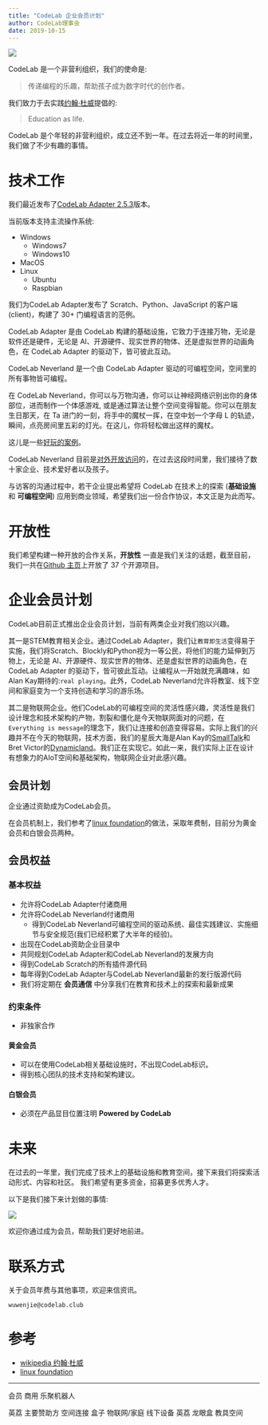 ```yaml
---
title: "CodeLab 企业会员计划"
author: CodeLab理事会
date: 2019-10-15
---
```


<img class="img-responsive" src="/img/open_neverland_9fa4.png" />

CodeLab 是一个非营利组织，我们的使命是:

> 传递编程的乐趣，帮助孩子成为数字时代的创作者。

<!--more-->

我们致力于去实践[约翰·杜威](https://zh.wikipedia.org/zh/%E7%BA%A6%E7%BF%B0%C2%B7%E6%9D%9C%E5%A8%81)提倡的:

> Education as life.

CodeLab 是个年轻的非营利组织，成立还不到一年。在过去将近一年的时间里，我们做了不少有趣的事情。

# 技术工作

我们最近发布了[CodeLab Adapter 2.5.3](https://adapter.codelab.club/user_guide/install/)版本。

当前版本支持主流操作系统:

- Windows
    - Windows7
    - Windows10
- MacOS
- Linux
    - Ubuntu
    - Raspbian

我们为CodeLab Adapter发布了 Scratch、Python、JavaScript 的客户端(client)，构建了 30+ 门编程语言的范例。

CodeLab Adapter 是由 CodeLab 构建的基础设施，它致力于连接万物，无论是软件还是硬件，无论是 AI、开源硬件、现实世界的物体、还是虚拟世界的动画角色，在 CodeLab Adapter 的驱动下，皆可彼此互动。

CodeLab Neverland 是一个由 CodeLab Adapter 驱动的可编程空间，空间里的所有事物皆可编程。

在 CodeLab Neverland，你可以与万物沟通，你可以让神经网络识别出你的身体部位，进而制作一个体感游戏, 或是通过算法让整个空间变得智能。你可以在朋友生日那天，在 Ta 进门的一刻，将手中的魔杖一挥，在空中划一个字母 L 的轨迹，瞬间，点亮房间里五彩的灯光。在这儿，你将轻松做出这样的魔杖。

这儿是一些[好玩的案例](https://adapter.codelab.club/user_guide/gallery/)。

CodeLab Neverland 目前是[对外开放访问](https://jinshuju.net/forms/YEJGfB)的，在过去这段时间里，我们接待了数十家企业、技术爱好者以及孩子。

与访客的沟通过程中，若干企业提出希望将 CodeLab 在技术上的探索 (**基础设施** 和 **可编程空间**) 应用到商业领域，希望我们出一份合作协议，本文正是为此而写。

# 开放性

我们希望构建一种开放的合作关系，**开放性**  一直是我们关注的话题，截至目前，我们一共在[Github 主页](https://github.com/scratch3lab)上开放了 37 个开源项目。


# 企业会员计划
CodeLab目前正式推出企业会员计划，当前有两类企业对我们抱以兴趣。

其一是STEM教育相关企业。通过CodeLab Adapter，我们让`教育即生活`变得易于实施，我们将Scratch、Blockly和Python视为一等公民，将他们的能力延伸到万物上，无论是 AI、开源硬件、现实世界的物体、还是虚拟世界的动画角色，在 CodeLab Adapter 的驱动下，皆可彼此互动。让编程从一开始就充满趣味，如Alan Kay期待的:`real playing`。此外，CodeLab Neverland允许将教室、线下空间和家庭变为一个支持创造和学习的游乐场。

其二是物联网企业。他们CodeLab的可编程空间的灵活性感兴趣，灵活性是我们设计理念和技术架构的产物，割裂和僵化是今天物联网面对的问题，在`Everything is message`的理念下，我们让连接和创造变得容易。实际上我们的兴趣并不在今天的物联网，技术方面，我们的星辰大海是Alan Kay的[SmallTalk](https://zh.wikipedia.org/zh-hans/Smalltalk)和Bret Victor的[Dynamicland](https://dynamicland.org/)。我们正在实现它。如此一来，我们实际上正在设计有想象力的AIoT空间和基础架构，物联网企业对此感兴趣。

## 会员计划
企业通过资助成为CodeLab会员。

在会员机制上，我们参考了[linux foundation](https://linuxfoundation.cn/projects/networking/join/)的做法，采取年费制，目前分为黄金会员和白银会员两种。

## 会员权益

### 基本权益

*  允许将CodeLab Adapter付诸商用
*  允许将CodeLab Neverland付诸商用
    *  得到CodeLab Neverland可编程空间的驱动系统、最佳实践建议、实施细节与安全规范(我们已经积累了大半年的经验)。
*  出现在CodeLab资助企业目录中
*  共同规划CodeLab Adapter和CodeLab Neverland的发展方向
*  得到CodeLab Scratch的所有插件源代码
*  每年得到CodeLab Adapter与CodeLab Neverland最新的发行版源代码
*  我们将定期在 **会员通信** 中分享我们在教育和技术上的探索和最新成果

### 约束条件
*  非独家合作

#### 黄金会员
*  可以在使用CodeLab相关基础设施时，不出现CodeLab标识。
*  得到核心团队的技术支持和架构建议。

#### 白银会员
*  必须在产品显目位置注明 **Powered by CodeLab**

# 未来
在过去的一年里，我们完成了技术上的基础设施和教育空间，接下来我们将探索活动形式、内容和社区。 我们希望有更多资金，招募更多优秀人才。

以下是我们接下来计划做的事情:

![](http://scratch3-files.just4fun.site/codelab_branch.png)

欢迎你通过成为会员，帮助我们更好地前进。

# 联系方式

关于会员年费与其他事项，欢迎来信资讯。

`wuwenjie@codelab.club`

# 参考
*  [wikipedia 约翰·杜威](https://zh.wikipedia.org/zh/%E7%BA%A6%E7%BF%B0%C2%B7%E6%9D%9C%E5%A8%81)
*  [linux foundation](https://linuxfoundation.cn/projects/networking/join/)


---- 

会员 商用
乐聚机器人

英荔  主要赞助方  空间连接
盒子 物联网/家庭
线下设备 英荔 龙眼盒 教具空间